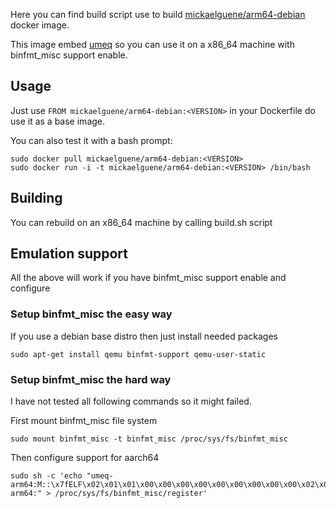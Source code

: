  Here you can find build script use to build
[mickaelguene/arm64-debian](https://registry.hub.docker.com/u/mickaelguene/arm64-debian/)
docker image.

 This image embed [umeq](https://github.com/mickael-guene/umeq) so you can use it on a x86_64
machine with binfmt_misc support enable.

## Usage
 Just use `FROM mickaelguene/arm64-debian:<VERSION>` in your Dockerfile do use it as
a base image.

 You can also test it with a bash prompt:

    sudo docker pull mickaelguene/arm64-debian:<VERSION>
    sudo docker run -i -t mickaelguene/arm64-debian:<VERSION> /bin/bash


## Building

 You can rebuild on an x86_64 machine by calling build.sh script

## Emulation support

 All the above will work if you have binfmt_misc support enable and configure

### Setup binfmt_misc the easy way

 If you use a debian base distro then just install needed packages
 
    sudo apt-get install qemu binfmt-support qemu-user-static

### Setup binfmt_misc the hard way

 I have not tested all following commands so it might failed.
 
 First mount binfmt_misc file system

    sudo mount binfmt_misc -t binfmt_misc /proc/sys/fs/binfmt_misc

 Then configure support for aarch64

    sudo sh -c 'echo "umeq-arm64:M::\x7fELF\x02\x01\x01\x00\x00\x00\x00\x00\x00\x00\x00\x00\x02\x00\xb7:\xff\xff\xff\xff\xff\xff\xff\x00\xff\xff\xff\xff\xff\xff\xff\xff\xfe\xff\xff:/usr/bin/umeq-arm64:" > /proc/sys/fs/binfmt_misc/register'
